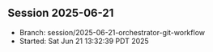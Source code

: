## Session 2025-06-21
- Branch: session/2025-06-21-orchestrator-git-workflow
- Started: Sat Jun 21 13:32:39 PDT 2025
